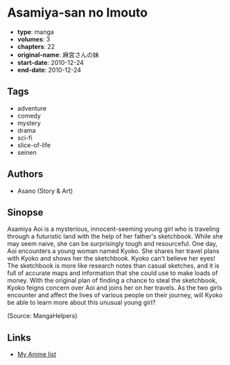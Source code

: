 # Asamiya-san no Imouto

-   **type**: manga
-   **volumes**: 3
-   **chapters**: 22
-   **original-name**: 麻宮さんの妹
-   **start-date**: 2010-12-24
-   **end-date**: 2010-12-24

## Tags

-   adventure
-   comedy
-   mystery
-   drama
-   sci-fi
-   slice-of-life
-   seinen

## Authors

-   Asano (Story & Art)

## Sinopse

Asamiya Aoi is a mysterious, innocent-seeming young girl who is traveling through a futuristic land with the help of her father's sketchbook. While she may seem naive, she can be surprisingly tough and resourceful. One day, Aoi encounters a young woman named Kyoko. She shares her travel plans with Kyoko and shows her the sketchbook. Kyoko can't believe her eyes! The sketchbook is more like research notes than casual sketches, and it is full of accurate maps and information that she could use to make loads of money. With the original plan of finding a chance to steal the sketchbook, Kyoko feigns concern over Aoi and joins her on her travels. As the two girls encounter and affect the lives of various people on their journey, will Kyoko be able to learn more about this unusual young girl?

(Source: MangaHelpers)

## Links

-   [My Anime list](https://myanimelist.net/manga/33043/Asamiya-san_no_Imouto)
